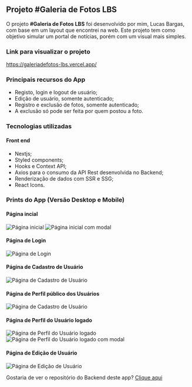 ## Projeto #Galeria de Fotos LBS
O projeto **#Galeria de Fotos LBS** foi desenvolvido por mim, Lucas Bargas, com base em um layout que encontrei na web. Este projeto tem como objetivo simular um portal de notícias, porém com um visual mais simples.

### Link para visualizar o projeto
<https://galeriadefotos-lbs.vercel.app/>

### Principais recursos do App
* Registo, login e logout de usuário;
* Edição de usuário, somente autenticado;
* Registro e exclusão de fotos, somente autenticado;
* A exclusão só pode ser feita por quem postou a foto.

### Tecnologias utilizadas
#### Front end
* Nextjs;
* Styled components;
* Hooks e Context API;
* Axios para o consumo da API Rest desenvolvida no Backend;
* Renderização de dados com SSR e SSG;
* React Icons.

### Prints do App (Versão Desktop e Mobile)

#### Página incial
<img alt="Página inicial" src="https://i.ibb.co/KN3345g/photo-gallery-home.png">
<img alt="Página inicial com modal" src="https://i.ibb.co/XV0nrWV/photo-gallery-home-modal.png">

#### Página de Login
<img alt="Página de Login" src="https://i.ibb.co/rQfsPNS/photo-gallery-login.png">

#### Página de Cadastro de Usuário
<img alt="Página de Cadastro de Usuário" src="https://i.ibb.co/r77fVJv/photo-gallery-register.png">

#### Página de Perfil público dos Usuários
<img alt="Página de Cadastro de Usuário" src="https://i.ibb.co/VpXG1gx/photo-gallery-public-profile.png">

#### Página de Perfil do Usuário logado
<img alt="Página de Perfil do Usuário logado" src="https://i.ibb.co/7gQWkjh/photo-gallery-private-profile.png">
<img alt="Página de Perfil do Usuário logado com modal" src="https://i.ibb.co/BLZnspK/photo-gallery-private-profile-modal.png">

#### Página de Edição de Usuário
<img alt="Página de Edição de Usuário" src="https://i.ibb.co/WGQx6Fh/photo-gallery-edit.png">

Gostaria de ver o repositório do Backend deste app?
[Clique aqui](https://github.com/LucasBargas/lbs_photo_gallery_backend)
